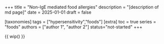 +++
title = "Non-IgE mediated food allergies"
description = "[description of md page]"
date = 2025-01-01
draft = false

[taxonomies]
tags = ["hypersensitivity","foods"]
[extra]
toc = true
series = "foods"
authors = ["author 1", "author 2"]
status="not-started"
+++

{{ wip() }}

</br>
</br>

<div class="blur-container">

</div>

